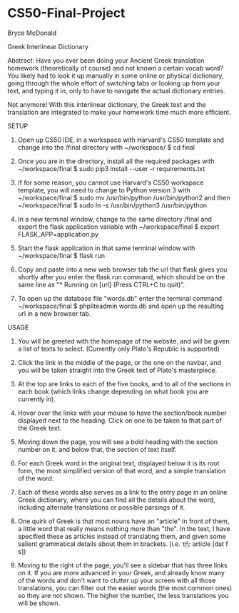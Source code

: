 # CS50-Final-Project

Bryce McDonald

Greek Interlinear Dictionary

Abstract: Have you ever been doing your Ancient Greek translation homework (theoretically of course) and not known a certain vocab word?
You likely had to look it up manually in some online or physical dictionary, going through the whole effort of switching tabs or looking up from your text, and typing it in, only to have to navigate the actual dictionary entries.

Not anymore! With this interlinear dictionary, the Greek text and the translation are integrated to make your homework time much more efficient.

SETUP

1. Open up CS50 IDE, in a workspace with Harvard's CS50 template and change into the /final directory with ~/workspace/ $ cd final

2. Once you are in the directory, install all the required packages with ~/workspace/final $ sudo pip3 install --user -r requirements.txt

3. If for some reason, you cannot use Harvard's CS50 workspace template, you will need to change to Python version 3 with ~/workspace/final $ sudo mv /usr/bin/python /usr/bin/python2 and then ~/workspace/final $ sudo ln -s /usr/bin/python3 /usr/bin/python

4. In a new terminal window, change to the same directory /final and export the flask application variable with ~/workspace/final $ export FLASK_APP=application.py

5. Start the flask application in that same terminal window with ~/workspace/final $ flask run

6. Copy and paste into a new web browser tab the url that flask gives you shortly after you enter the flask run command, which should be on the same line as "* Running on [url] (Press CTRL+C to quit)".

7. To open up the database file "words.db" enter the terminal command ~/workspace/final $ phpliteadmin words.db and open up the resulting url in a new browser tab.

USAGE

1. You will be greeted with the homepage of the website, and will be given a list of texts to select. (Currently only Plato's Republic is supported)

2. Click the link in the middle of the page, or the one on the navbar, and you will be taken straight into the Greek text of Plato's masterpiece.

3. At the top are links to each of the five books, and to all of the sections in each book (which links change depending on what book you are currently in).

4. Hover over the links with your mouse to have the section/book number displayed next to the heading. Click on one to be taken to that part of the Greek text.

5. Moving down the page, you will see a bold heading with the section number on it, and below that, the section of text itself.

6. For each Greek word in the original text, displayed below it is its root form, the most simplified version of that word, and a simple translation of the word. 

7. Each of these words also serves as a link to the entry page in an online Greek dictionary, where you can find all the details about the word, including alternate translations or possible parsings of it.

8. One quirk of Greek is that most nouns have an "article" in front of them, a little word that really means nothing more than "the". In the text, I have specified these as articles instead of translating them, and given some salient grammatical details about them in brackets. (i.e. τῇ: article [dat f s])

9. Moving to the right of the page, you'll see a sidebar that has three links on it. If you are more advanced in your Greek, and already know many of the words and don't want to clutter up your screen with all those translations, you can filter out the easier words (the most common ones) so they are not shown. The higher the number, the less translations you will be shown.
